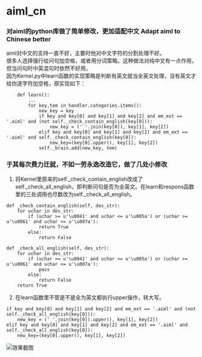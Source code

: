 # aiml_cn
### 对aiml的python库做了简单修改，更加适配中文 Adapt aiml to Chinese better 

aiml对中文的支持一直不好，主要时他对中文字符的分割处理不好。<br>
很多人选择强行给问句加空格，或者用分词策略。这种做法对纯中文有一点作用，但当问句时中英混句时依然不好用。<br>
因为Kernel.py中learn函数的实现策略是判断有英文就当全英文处理，没有英文才给你逐字符加空格，原实现如下：<br>
```
    def learn():
        ...
        for key,tem in handler.categories.items():
            new_key = key
            if key and key[0] and key[1] and key[2] and em_ext == '.aiml' and (not self._check_contain_english(key[0])):
                new_key = (' '.join(key[0]), key[1], key[2])
            elif key and key[0] and key[1] and key[2] and em_ext == '.aiml' and self._check_contain_english(key[0]):
                new_key=(key[0].upper(), key[1], key[2])
            self._brain.add(new_key, tem)
```

### 于其每次费力迁就，不如一劳永逸改造它，做了几处小修改
1. 将Kernel里原来的self._check_contain_english改成了self._check_all_english，即判断问句是否为全英文。在learn和respons函数里的三处调用也尽数改为self._check_all_english。

```
def _check_contain_english(self, des_str):
    for uchar in des_str:
        if (uchar >= u'\u0041' and uchar <= u'\u005a') or (uchar >= u'\u0061' and uchar <= u'\u007a'):
            return True
        else:
            return False

```

```
def _check_all_english(self, des_str):
    for uchar in des_str:
        if (uchar >= u'\u0041' and uchar <= u'\u005a') or (uchar >= u'\u0061' and uchar <= u'\u007a'):
            pass
        else:
            return False
    return True
```

2. 在learn函数里不管是不是全为英文都执行upper操作，转大写。
```
if key and key[0] and key[1] and key[2] and em_ext == '.aiml' and (not self._check_all_english(key[0])):
    new_key = (' '.join(key[0]).upper(), key[1], key[2])
elif key and key[0] and key[1] and key[2] and em_ext == '.aiml' and self._check_all_english(key[0]):
    new_key=(key[0].upper(), key[1], key[2])

```

![效果截图](https://github.com/xiaopangxia/aiml_cn/blob/master/image/screenshot.PNG)
